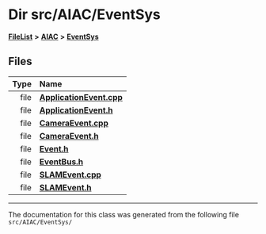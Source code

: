 

# Dir src/AIAC/EventSys



[**FileList**](files.md) **>** [**AIAC**](dir_21da83368f7816722f2b707a7b03c84f.md) **>** [**EventSys**](dir_bda428afb66b315b23b4e646d7591fb3.md)












## Files

| Type | Name |
| ---: | :--- |
| file | [**ApplicationEvent.cpp**](ApplicationEvent_8cpp.md) <br> |
| file | [**ApplicationEvent.h**](ApplicationEvent_8h.md) <br> |
| file | [**CameraEvent.cpp**](CameraEvent_8cpp.md) <br> |
| file | [**CameraEvent.h**](CameraEvent_8h.md) <br> |
| file | [**Event.h**](Event_8h.md) <br> |
| file | [**EventBus.h**](EventBus_8h.md) <br> |
| file | [**SLAMEvent.cpp**](SLAMEvent_8cpp.md) <br> |
| file | [**SLAMEvent.h**](SLAMEvent_8h.md) <br> |



























































------------------------------
The documentation for this class was generated from the following file `src/AIAC/EventSys/`

